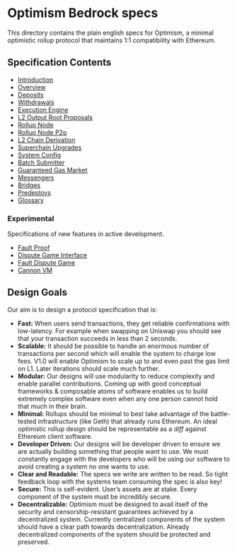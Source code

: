<!-- DOCTOC SKIP -->
# Optimism Bedrock specs

This directory contains the plain english specs for Optimism, a minimal optimistic rollup protocol
that maintains 1:1 compatibility with Ethereum.

## Specification Contents

- [Introduction](introduction.md)
- [Overview](overview.md)
- [Deposits](deposits.md)
- [Withdrawals](withdrawals.md)
- [Execution Engine](exec-engine.md)
- [L2 Output Root Proposals](proposals.md)
- [Rollup Node](rollup-node.md)
- [Rollup Node P2p](rollup-node-p2p.md)
- [L2 Chain Derivation](derivation.md)
- [Superchain Upgrades](superchain-upgrades.md)
- [System Config](system_config.md)
- [Batch Submitter](batcher.md)
- [Guaranteed Gas Market](guaranteed-gas-market.md)
- [Messengers](messengers.md)
- [Bridges](bridges.md)
- [Predeploys](predeploys.md)
- [Glossary](glossary.md)

### Experimental

Specifications of new features in active development.

- [Fault Proof](./fault-proof.md)
- [Dispute Game Interface](./dispute-game-interface.md)
- [Fault Dispute Game](./fault-dispute-game.md)
- [Cannon VM](./cannon-fault-proof-vm.md)

## Design Goals

Our aim is to design a protocol specification that is:

- **Fast:** When users send transactions, they get reliable confirmations with low-latency.
  For example when swapping on Uniswap you should see that your transaction succeeds in less than 2
  seconds.
- **Scalable:** It should be possible to handle an enormous number of transactions
  per second which will enable the system to charge low fees.
  V1.0 will enable Optimism to scale up to and even past the gas limit on L1.
  Later iterations should scale much further.
- **Modular:** Our designs will use modularity to reduce complexity and enable parallel
  contributions. Coming up with good conceptual frameworks & composable atoms of software enables us
  to build extremely complex software even when any one person cannot hold that much in their brain.
- **Minimal:** Rollups should be minimal to best take advantage of the battle-tested infrastructure
  (like Geth) that already runs Ethereum. An ideal optimistic rollup design should be representable
  as a *diff* against Ethereum client software.
- **Developer Driven:** Our designs will be developer driven to ensure we are actually building
  something that people want to use. We must constantly engage with the developers who will be using
  our software to avoid creating a system no one wants to use.
- **Clear and Readable:** The specs we write are written to be read. So tight feedback loop with the
  systems team consuming the spec is also key!
- **Secure:** This is self-evident.
  User’s assets are at stake. Every component of the system must be incredibly secure.
- **Decentralizable:** Optimism must be designed to avail itself of the security and
  censorship-resistant guarantees achieved by a decentralized system.
  Currently centralized components of the system should have a clear path towards decentralization.
  Already decentralized components of the system should be protected and preserved.
